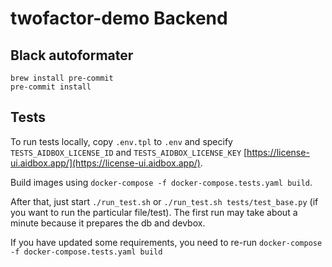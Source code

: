 # twofactor-demo Backend

## Black autoformater
```
brew install pre-commit
pre-commit install
```

## Tests
To run tests locally, copy `.env.tpl` to `.env` and specify `TESTS_AIDBOX_LICENSE_ID` and `TESTS_AIDBOX_LICENSE_KEY` [https://license-ui.aidbox.app/](https://license-ui.aidbox.app/).


Build images using `docker-compose -f docker-compose.tests.yaml build`.


After that, just start `./run_test.sh` or `./run_test.sh tests/test_base.py` (if you want to run the particular file/test).
The first run may take about a minute because it prepares the db and devbox.


If you have updated some requirements, you need to re-run `docker-compose -f docker-compose.tests.yaml build`
